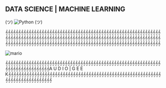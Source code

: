 
## DATA SCIENCE | MACHINE LEARNING


(ツ) ![Python](https://user-images.githubusercontent.com/74038190/212257472-08e52665-c503-4bd9-aa20-f5a4dae769b5.gif) (ツ)

𝄞𝄞𝄞𝄞𝄞𝄞𝄞𝄞𝄞𝄞𝄞𝄞𝄞𝄞𝄞𝄞𝄞𝄞𝄞𝄞𝄞𝄞𝄞𝄞𝄞𝄞𝄞𝄞𝄞𝄞𝄞𝄞𝄞𝄞𝄞𝄞𝄞𝄞𝄞𝄞𝄞𝄞𝄞𝄞𝄞𝄞𝄞𝄞𝄞𝄞𝄞𝄞𝄞𝄞𝄞𝄞𝄞𝄞𝄞𝄞𝄞𝄞𝄞𝄞𝄞𝄞𝄞𝄞𝄞𝄞𝄞𝄞𝄞𝄞𝄞𝄞𝄞𝄞𝄞𝄞𝄞𝄞𝄞𝄞𝄞𝄞𝄞𝄞𝄞𝄞𝄞𝄞𝄞𝄞𝄞𝄞𝄞𝄞𝄞𝄞𝄞𝄞𝄞𝄞𝄞𝄞𝄞𝄞𝄞𝄞𝄞𝄞𝄞𝄞𝄞𝄞𝄞𝄞𝄞𝄞𝄞𝄞𝄞𝄞𝄞𝄞𝄞𝄞𝄞𝄞𝄞𝄞𝄞𝄞𝄞𝄞𝄞𝄞𝄞𝄞𝄞𝄞𝄞𝄞𝄞𝄞𝄞𝄞𝄞𝄞𝄞𝄞𝄞𝄞𝄞𝄞𝄞𝄞𝄞𝄞𝄞𝄞𝄞𝄞𝄞𝄞𝄞𝄞𝄞𝄞𝄞𝄞𝄞𝄞𝄞𝄞𝄞𝄞𝄞𝄞

![mario](https://user-images.githubusercontent.com/74038190/225813708-98b745f2-7d22-48cf-9150-083f1b00d6c9.gif)

𝄞𝄞𝄞𝄞𝄞𝄞𝄞𝄞𝄞𝄞𝄞𝄞𝄞𝄞𝄞𝄞𝄞𝄞𝄞𝄞𝄞𝄞𝄞𝄞𝄞𝄞𝄞𝄞𝄞𝄞𝄞𝄞𝄞𝄞𝄞𝄞𝄞𝄞𝄞𝄞𝄞𝄞𝄞𝄞𝄞𝄞𝄞𝄞𝄞𝄞𝄞𝄞𝄞𝄞𝄞𝄞𝄞𝄞𝄞𝄞𝄞𝄞𝄞𝄞𝄞𝄞𝄞𝄞𝄞𝄞𝄞𝄞𝄞𝄞𝄞𝄞𝄞A U D I O | G E E K𝄞𝄞𝄞𝄞𝄞𝄞𝄞𝄞𝄞𝄞𝄞𝄞𝄞𝄞𝄞𝄞𝄞𝄞𝄞𝄞𝄞𝄞𝄞𝄞𝄞𝄞𝄞𝄞𝄞𝄞𝄞𝄞𝄞𝄞𝄞𝄞𝄞𝄞𝄞𝄞𝄞𝄞𝄞𝄞𝄞𝄞𝄞𝄞𝄞𝄞𝄞𝄞𝄞𝄞𝄞𝄞𝄞𝄞𝄞𝄞𝄞𝄞𝄞𝄞𝄞𝄞𝄞𝄞𝄞𝄞𝄞𝄞𝄞𝄞𝄞𝄞𝄞



<!---
Alfonso-wav/Alfonso-wav is a ✨ special ✨ repository because its `README.md` (this file) appears on your GitHub profile.
You can click the Preview link to take a look at your changes.
--->
